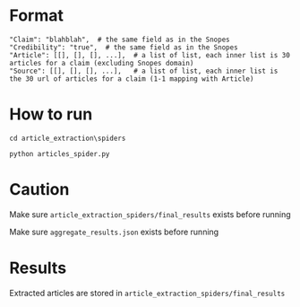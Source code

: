 # Format
```
"Claim": "blahblah",  # the same field as in the Snopes
"Credibility": "true",  # the same field as in the Snopes 
"Article": [[], [], [], ...],  # a list of list, each inner list is 30 articles for a claim (excluding Snopes domain)
"Source": [[], [], [], ...],   # a list of list, each inner list is the 30 url of articles for a claim (1-1 mapping with Article)
```

# How to run
`cd article_extraction\spiders`

`python articles_spider.py`

# Caution

Make sure `article_extraction_spiders/final_results` exists before running

Make sure `aggregate_results.json` exists before running

# Results

Extracted articles are stored in `article_extraction_spiders/final_results`
